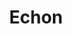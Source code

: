 ---
date created: Monday, December 11th 2023, 6:02:31 pm
date modified: Monday, December 11th 2023, 6:02:38 pm
eleventyNavigation:
  key: Echon
  parent: Material Plane
layout: base.njk
parentpath: src/garden\🌐Worldbuilding\Material Plane/Material Plane.md
title: Echon
---